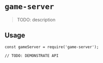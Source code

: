 # `game-server`

> TODO: description

## Usage

```
const gameServer = require('game-server');

// TODO: DEMONSTRATE API
```
